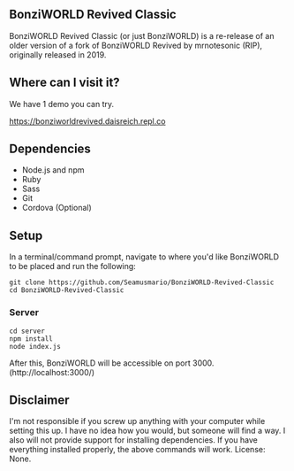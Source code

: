 ## BonziWORLD Revived Classic

BonziWORLD Revived Classic (or just BonziWORLD) is a re-release of an older version of a fork of BonziWORLD Revived by mrnotesonic (RIP), originally released in 2019.

## Where can I visit it?

We have 1 demo you can try.

https://bonziworldrevived.daisreich.repl.co

## Dependencies
- Node.js and npm
- Ruby
- Sass
- Git
- Cordova (Optional)

## Setup
In a terminal/command prompt, navigate to where you'd like BonziWORLD to be placed and run the following:
```
git clone https://github.com/Seamusmario/BonziWORLD-Revived-Classic
cd BonziWORLD-Revived-Classic
```

### Server
```
cd server
npm install
node index.js
```
After this, BonziWORLD will be accessible on port 3000. (http://localhost:3000/)
## Disclaimer
I'm not responsible if you screw up anything with your computer while setting this up. I have no idea how you would, but someone will find a way. I also will not provide support for installing dependencies. If you have everything installed properly, the above commands will work.
License: None.
